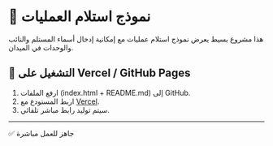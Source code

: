 # 📌 نموذج استلام العمليات

هذا مشروع بسيط يعرض نموذج استلام عمليات مع إمكانية إدخال أسماء المستلم والنائب والوحدات في الميدان.

## 🚀 التشغيل على Vercel / GitHub Pages

1. ارفع الملفات (index.html + README.md) إلى GitHub.
2. اربط المستودع مع [Vercel](https://vercel.com).
3. سيتم توليد رابط مباشر تلقائي.

---
✅ جاهز للعمل مباشرة
